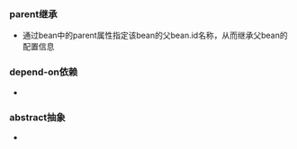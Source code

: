 ### parent继承
  + 通过bean中的parent属性指定该bean的父bean.id名称，从而继承父bean的配置信息
### depend-on依赖
  + 
### abstract抽象
  + 
